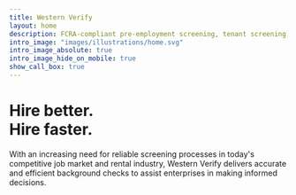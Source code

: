 ```yaml
---
title: Western Verify
layout: home
description: FCRA-compliant pre-employment screening, tenant screening, employee drug screening, and more.
intro_image: "images/illustrations/home.svg"
intro_image_absolute: true
intro_image_hide_on_mobile: true
show_call_box: true
---
```


# Hire better. <br>Hire faster.

With an increasing need for reliable screening processes in today's competitive job market and rental industry, Western Verify delivers accurate and efficient background checks to assist enterprises in making informed decisions.
